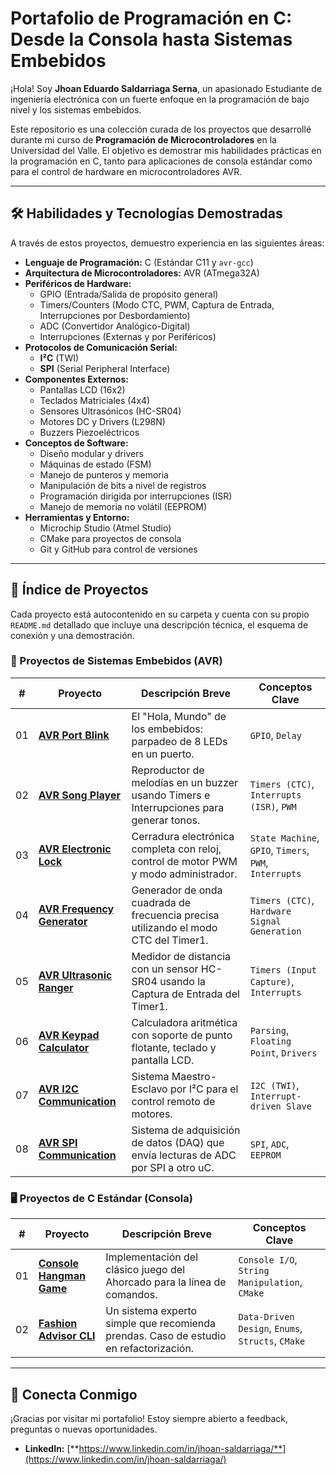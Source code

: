 # Portafolio de Programación en C: Desde la Consola hasta Sistemas Embebidos

¡Hola! Soy **Jhoan Eduardo Saldarriaga Serna**, un apasionado Estudiante de ingeniería electrónica con un fuerte enfoque en la programación de bajo nivel y los sistemas embebidos.

Este repositorio es una colección curada de los proyectos que desarrollé durante mi curso de **Programación de Microcontroladores** en la Universidad del Valle. El objetivo es demostrar mis habilidades prácticas en la programación en C, tanto para aplicaciones de consola estándar como para el control de hardware en microcontroladores AVR.

---

## 🛠️ Habilidades y Tecnologías Demostradas

A través de estos proyectos, demuestro experiencia en las siguientes áreas:

*   **Lenguaje de Programación:** C (Estándar C11 y `avr-gcc`)
*   **Arquitectura de Microcontroladores:** AVR (ATmega32A)
*   **Periféricos de Hardware:**
    *   GPIO (Entrada/Salida de propósito general)
    *   Timers/Counters (Modo CTC, PWM, Captura de Entrada, Interrupciones por Desbordamiento)
    *   ADC (Convertidor Analógico-Digital)
    *   Interrupciones (Externas y por Periféricos)
*   **Protocolos de Comunicación Serial:**
    *   **I²C** (TWI)
    *   **SPI** (Serial Peripheral Interface)
*   **Componentes Externos:**
    *   Pantallas LCD (16x2)
    *   Teclados Matriciales (4x4)
    *   Sensores Ultrasónicos (HC-SR04)
    *   Motores DC y Drivers (L298N)
    *   Buzzers Piezoeléctricos
*   **Conceptos de Software:**
    *   Diseño modular y drivers
    *   Máquinas de estado (FSM)
    *   Manejo de punteros y memoria
    *   Manipulación de bits a nivel de registros
    *   Programación dirigida por interrupciones (ISR)
    *   Manejo de memoria no volátil (EEPROM)
*   **Herramientas y Entorno:**
    *   Microchip Studio (Atmel Studio)
    *   CMake para proyectos de consola
    *   Git y GitHub para control de versiones

---

## 📖 Índice de Proyectos

Cada proyecto está autocontenido en su carpeta y cuenta con su propio `README.md` detallado que incluye una descripción técnica, el esquema de conexión y una demostración.

### 🤖 Proyectos de Sistemas Embebidos (AVR)

| #  | Proyecto                                                                    | Descripción Breve                                                                   | Conceptos Clave                                     |
|----|-----------------------------------------------------------------------------|-------------------------------------------------------------------------------------|-----------------------------------------------------|
| 01 | [**AVR Port Blink**](./embedded-c-projects/01-AVR-Port-Blink/)              | El "Hola, Mundo" de los embebidos: parpadeo de 8 LEDs en un puerto.                  | `GPIO`, `Delay`                                     |
| 02 | [**AVR Song Player**](./embedded-c-projects/02-AVR-SongPlayer-TimerInterrupt/) | Reproductor de melodías en un buzzer usando Timers e Interrupciones para generar tonos. | `Timers (CTC)`, `Interrupts (ISR)`, `PWM`           |
| 03 | [**AVR Electronic Lock**](./embedded-c-projects/03-AVR-ElectronicLock-FullFeatured/) | Cerradura electrónica completa con reloj, control de motor PWM y modo administrador.    | `State Machine`, `GPIO`, `Timers`, `PWM`, `Interrupts`|
| 04 | [**AVR Frequency Generator**](./embedded-c-projects/04-AVR-FrequencyGenerator-TimerCTC/) | Generador de onda cuadrada de frecuencia precisa utilizando el modo CTC del Timer1.     | `Timers (CTC)`, `Hardware Signal Generation`        |
| 05 | [**AVR Ultrasonic Ranger**](./embedded-c-projects/05-AVR-UltrasonicRanger-InputCapture/) | Medidor de distancia con un sensor HC-SR04 usando la Captura de Entrada del Timer1.   | `Timers (Input Capture)`, `Interrupts`              |
| 06 | [**AVR Keypad Calculator**](./embedded-c-projects/06-AVR-KeypadCalculator/) | Calculadora aritmética con soporte de punto flotante, teclado y pantalla LCD.       | `Parsing`, `Floating Point`, `Drivers`              |
| 07 | [**AVR I2C Communication**](./embedded-c-projects/07-AVR-I2C-Communication/)  | Sistema Maestro-Esclavo por I²C para el control remoto de motores.                  | `I2C (TWI)`, `Interrupt-driven Slave`               |
| 08 | [**AVR SPI Communication**](./embedded-c-projects/08-AVR-SPI-Communication/)    | Sistema de adquisición de datos (DAQ) que envía lecturas de ADC por SPI a otro uC. | `SPI`, `ADC`, `EEPROM`                              |

### 🖥️ Proyectos de C Estándar (Consola)

| #  | Proyecto                                                                    | Descripción Breve                                                              | Conceptos Clave                                 |
|----|-----------------------------------------------------------------------------|--------------------------------------------------------------------------------|-------------------------------------------------|
| 01 | [**Console Hangman Game**](./standard-c-projects/01-ConsoleHangmanGame/)    | Implementación del clásico juego del Ahorcado para la línea de comandos.       | `Console I/O`, `String Manipulation`, `CMake`   |
| 02 | [**Fashion Advisor CLI**](./standard-c-projects/02-FashionAdvisorCLI/)        | Un sistema experto simple que recomienda prendas. Caso de estudio en refactorización. | `Data-Driven Design`, `Enums`, `Structs`, `CMake` |

---

## 🔗 Conecta Conmigo

¡Gracias por visitar mi portafolio! Estoy siempre abierto a feedback, preguntas o nuevas oportunidades.

*   **LinkedIn:** [**https://www.linkedin.com/in/jhoan-saldarriaga/**](https://www.linkedin.com/in/jhoan-saldarriaga/)
